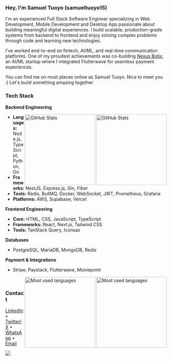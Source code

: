 <section>
  <h3><b>Hey, I'm Samuel Tuoyo (samueltuoyo15)</b></h3>
  <p>
    I'm an experienced Full Stack Software Engineer specializing in Web Development, Mobile Development and Desktop App passionate about building meaningful digital experiences. I build scalable, production-grade systems from backend to frontend and enjoy solving complex problems through code and learning new technologies.
  </p>
  <p>
    I've worked end-to-end on fintech, AI/ML, and real-time communication platforms. One of my proudest achievements was co-building <a href="https://nexusbotix.io" target="_blank">Nexus Botix</a>, an AI/ML startup where I integrated Flutterwave for seamless payment experiences.
  </p
  <p>
    You can find me on most places online as Samuel Tuoyo. Nice to meet you :) Let's build something amazing together 
  </p>
</section>

<section>
  <h3>Tech Stack</h3>
  
  <p><b>Backend Engineering</b></p>
  <a href="#gh-dark-mode-only">
    <img align="right" src="https://github-readme-stats.vercel.app/api?username=samueltuoyo15&theme=dark&layout=compact&hide_border=true&bg_color=0D1117" height="220px" alt="GitHub Stats">
  </a>
  <a href="#gh-light-mode-only">
    <img align="right" src="https://github-readme-stats.vercel.app/api?username=samueltuoyo15&theme=light&layout=compact&hide_border=true&title_color=131820" height="220px" alt="GitHub Stats">
  </a>
  <ul>
    <li><strong>Languages:</strong> Node.js, TypeScript, Python, Go</li>
    <li><strong>Frameworks:</strong> NestJS, Express.js, Gin, Fiber</li>
    <li><strong>Tools:</strong> Redis, BullMQ, Docker, WebSocket, JWT, Prometheus, Grafana</li>
    <li><strong>Platforms:</strong> AWS, Supabase, Vercel</li>
  </ul>

  <p><b>Frontend Engineering</b></p>
  <ul>
    <li><strong>Core:</strong> HTML, CSS, JavaScript, TypeScript</li>
    <li><strong>Frameworks:</strong> React, Next.js, Tailwind CSS</li>
    <li><strong>Tools:</strong> TanStack Query, Iconsax</li>
  </ul>

  <p><b>Databases</b></p>
  <ul>
    <li>PostgreSQL, MariaDB, MongoDB, Redis</li>
  </ul>


  <p><b>Payment & Integrations</b></p>
  <ul>
    <li>Stripe, Paystack, Flutterwave, Moniepoint</li>
  </ul>

  <a href="#gh-dark-mode-only">
    <img align="right" src="https://github-readme-stats.vercel.app/api/top-langs/?username=samueltuoyo15&langs_count=10&v=174&theme=dark&layout=compact&hide_border=true&bg_color=0D1117" height="220px" alt="Most used languages">
  </a>
  <a href="#gh-light-mode-only">
    <img align="right" src="https://github-readme-stats.vercel.app/api/top-langs/?username=samueltuoyo15&langs_count=10&v=174&theme=light&layout=compact&hide_border=true&title_color=131820" height="220px" alt="Most used languages">
  </a>
</section>

<br/>

<section>
  <h3>Contact</h3>
  <p>
    <a href="https://www.linkedin.com/in/samuel-tuoyo-8568b62b6">LinkedIn</a> • 
    <a href="https://twitter.com/Tuoyos26091">Twitter/X</a> • 
    <a href="https://wa.me/2349161591177">WhatsApp</a> • 
    <a href="mailto:samueltuoyo9082@gmail.com">Email</a> 
  </p>
</section>

![](https://github-readme-streak-stats.herokuapp.com/?user=samueltuoyo15&theme=dark&hide_border=false)

